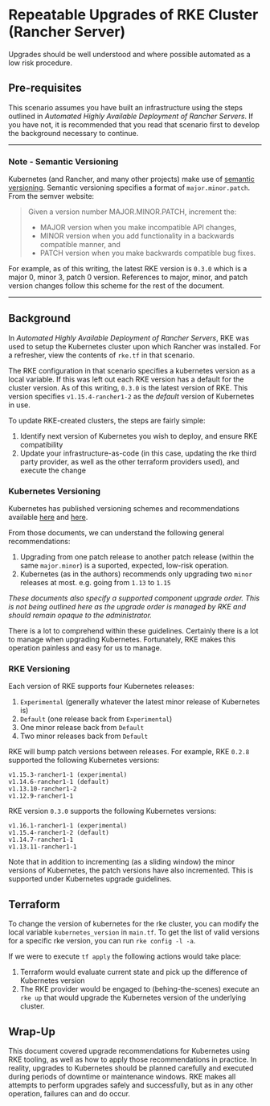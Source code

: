 # Repeatable Upgrades of RKE Cluster (Rancher Server)

Upgrades should be well understood and where possible automated as a low risk procedure. 

## Pre-requisites

This scenario assumes you have built an infrastructure using the steps outlined in _Automated Highly Available Deployment of Rancher Servers_. If you have not, it is recommended that you read that scenario first to develop the background necessary to continue. 

---
### Note - Semantic Versioning

Kubernetes (and Rancher, and many other projects) make use of [semantic versioning](https://semver.org/). Semantic versioning specifies a format of `major.minor.patch`. From the semver website:

>    Given a version number MAJOR.MINOR.PATCH, increment the:
> 
>    * MAJOR version when you make incompatible API changes,
>    * MINOR version when you add functionality in a backwards compatible manner, and
>    * PATCH version when you make backwards compatible bug fixes.

For example, as of this writing, the latest RKE version is `0.3.0` which is a major 0, minor 3, patch 0 version. References to major, minor, and patch version changes follow this scheme for the rest of the document. 

---

## Background

In _Automated Highly Available Deployment of Rancher Servers_, RKE was used to setup the Kubernetes cluster upon which Rancher was installed. For a refresher, view the contents of `rke.tf` in that scenario. 

The RKE configuration in that scenario specifies a kubernetes version as a local variable.  If this was left out each RKE version has a default for the cluster version.  As of this writing, `0.3.0` is the latest version of RKE. This version specifies `v1.15.4-rancher1-2` as the _default_ version of Kubernetes in use.

To update RKE-created clusters, the steps are fairly simple:

1. Identify next version of Kubernetes you wish to deploy, and ensure RKE compatibility
2. Update your infrastructure-as-code (in this case, updating the rke third party provider, as well as the other terraform providers used), and execute the change

### Kubernetes Versioning

Kubernetes has published versioning schemes and recommendations available [here](https://github.com/kubernetes/community/blob/master/contributors/design-proposals/release/versioning.md#kubernetes-release-versioning) and [here](https://kubernetes.io/docs/setup/release/version-skew-policy/). 

From those documents, we can understand the following general recommendations:

1. Upgrading from one patch release to another patch release (within the same `major.minor`) is a suported, expected, low-risk operation. 
2. Kubernetes (as in the authors) recommends only upgrading two `minor` releases at most. e.g. going from `1.13` to `1.15`

*These documents also specify a supported component upgrade order. This is not being outlined here as the upgrade order is managed by RKE and should remain opaque to the administrator.*

There is a lot to comprehend within these guidelines. Certainly there is a lot to manage when upgrading Kubernetes. Fortunately, RKE makes this operation painless and easy for us to manage.

### RKE Versioning

Each version of RKE supports four Kubernetes releases:

1. `Experimental` (generally whatever the latest minor release of Kubernetes is)
2. `Default` (one release back from `Experimental`)
3. One minor release back from `Default`
4. Two minor releases back from `Default`

RKE will bump patch versions between releases. For example, RKE `0.2.8` supported the following Kubernetes versions:

```
v1.15.3-rancher1-1 (experimental)
v1.14.6-rancher1-1 (default)
v1.13.10-rancher1-2
v1.12.9-rancher1-1
```

RKE version `0.3.0` supports the following Kubernetes versions:

```
v1.16.1-rancher1-1 (experimental)
v1.15.4-rancher1-2 (default)
v1.14.7-rancher1-1
v1.13.11-rancher1-1
```

Note that in addition to incrementing (as a sliding window) the minor versions of Kubernetes, the patch versions have also incremented. This is supported under Kubernetes upgrade guidelines.

## Terraform

To change the version of kubernetes for the rke cluster, you can modify the local variable `kubernetes_version` in `main.tf`.  To get the list of valid versions for a specific rke version, you can run `rke config -l -a`.

If we were to execute `tf apply` the following actions would take place:

1. Terraform would evaluate current state and pick up the difference of Kubernetes version
2. The RKE provider would be engaged to (behing-the-scenes) execute an `rke up` that would upgrade the Kubernetes version of the underlying cluster. 

## Wrap-Up

This document covered upgrade recommendations for Kubernetes using RKE tooling, as well as how to apply those recommendations in practice. In reality, upgrades to Kubernetes should be planned carefully and executed during periods of downtime or maintenance windows. RKE makes all attempts to perform upgrades safely and successfully, but as in any other operation, failures can and do occur. 